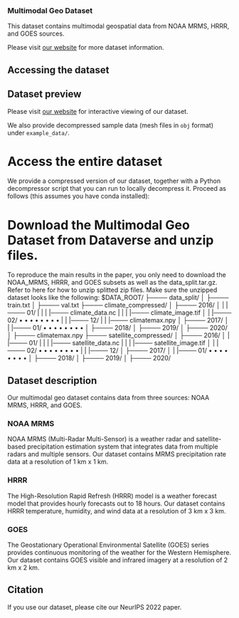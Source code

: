 ### Multimodal Geo Dataset
This dataset contains multimodal geospatial data from NOAA MRMS, HRRR, and GOES sources.

Please visit [our website](https://jiang28.github.io/multimodal-geo-dataset.github.io/) for more dataset information.

## Accessing the dataset

## Dataset preview

Please visit [our website](https://jiang28.github.io/multimodal-geo-dataset.github.io/) for interactive viewing of our dataset.

We also provide decompressed sample data (mesh files in `obj` format) under `example_data/`.

# Access the entire dataset
We provide a compressed version of our dataset, together with a Python decompressor script that you can run to locally decompress it. Proceed as follows (this assumes you have conda installed):

# Download the Multimodal Geo Dataset from Dataverse and unzip files.
To reproduce the main results in the paper, you only need to download the NOAA_MRMS, HRRR, and GOES subsets as well as the data_split.tar.gz.
Refer to here for how to unzip splitted zip files.
Make sure the unzipped dataset looks like the following:
$DATA_ROOT/
├──── data_split/
│     ├──── train.txt
│     ├──── val.txt
├──── climate_compressed/
│     ├──── 2016/
│     |     |──── 01/
|     |     |     |──── climate_data.nc
|     |     |     |──── climate_image.tif
│     |     |──── 02/
•     •     •     •
•     •     •     •
|     |     |──── 12/
|     |     |──── climatemax.npy
│     ├──── 2017/
│     |     |──── 01/
•     •     •     •
•     •     •     •
│     ├──── 2018/
│     ├──── 2019/
│     ├──── 2020/
│     ├──── climatemax.npy
├──── satellite_compressed/
│     ├──── 2016/
│     |     |──── 01/
|     |     |     |──── satellite_data.nc
|     |     |     |──── satellite_image.tif
│     |     |──── 02/
•     •     •     •
•     •     •     •
|     |     |──── 12/
│     ├──── 2017/
│     |     |──── 01/
•     •     •     •
•     •     •     •
│     ├──── 2018/
│     ├──── 2019/
│     ├──── 2020/

## Dataset description

Our multimodal geo dataset contains data from three sources: NOAA MRMS, HRRR, and GOES.

### NOAA MRMS

NOAA MRMS (Multi-Radar Multi-Sensor) is a weather radar and satellite-based precipitation estimation system that integrates data from multiple radars and multiple sensors. Our dataset contains MRMS precipitation rate data at a resolution of 1 km x 1 km.

### HRRR

The High-Resolution Rapid Refresh (HRRR) model is a weather forecast model that provides hourly forecasts out to 18 hours. Our dataset contains HRRR temperature, humidity, and wind data at a resolution of 3 km x 3 km.

### GOES

The Geostationary Operational Environmental Satellite (GOES) series provides continuous monitoring of the weather for the Western Hemisphere. Our dataset contains GOES visible and infrared imagery at a resolution of 2 km x 2 km.

## Citation

If you use our dataset, please cite our NeurIPS 2022 paper.


